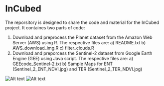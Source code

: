 # InCubed
The reporsitory is designed to share the code and material for the InCubed project.
It containes two parts of code:
  1) Download and preprocess the Planet dataset from the Amazon Web Server (AWS) using R. The respective files are:
    a)  README.txt
    b)  AWS_download_img.R
    c)  filter_clouds.R
  3) Download and preporcess the Sentinel-2 dataset from Google Earth Engine (GEE) using Java script. The respective files are:
    a) GEEcode_Sentinel-2.txt
    b) Sample Maps for ENT (Sentinel_2_ENT_NDVI.jpg) and TER (Sentinel_2_TER_NDVI.jpg)
    
   <img src="https://github.com/manidhill0n/InCubed/blob/main/Sentinel_2_ENT_NDVI.jpg" alt="Alt text" title="NDVI visulaization at different dates using Sentinel-2 (ENT)">
     <img src="https://github.com/manidhill0n/InCubed/blob/main/Sentinel_2_TER_NDVI.jpg" alt="Alt text" title="NDVI visulaization at different dates using Sentinel-2 (TER)">
    

